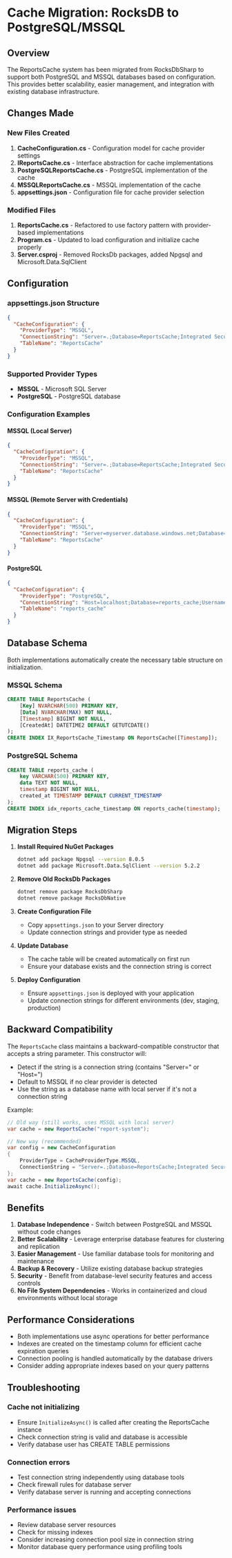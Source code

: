 # Cache Migration: RocksDB to PostgreSQL/MSSQL

## Overview

The ReportsCache system has been migrated from RocksDbSharp to support both PostgreSQL and MSSQL databases based on configuration. This provides better scalability, easier management, and integration with existing database infrastructure.

## Changes Made

### New Files Created

1. **CacheConfiguration.cs** - Configuration model for cache provider settings
2. **IReportsCache.cs** - Interface abstraction for cache implementations
3. **PostgreSQLReportsCache.cs** - PostgreSQL implementation of the cache
4. **MSSQLReportsCache.cs** - MSSQL implementation of the cache
5. **appsettings.json** - Configuration file for cache provider selection

### Modified Files

1. **ReportsCache.cs** - Refactored to use factory pattern with provider-based implementations
2. **Program.cs** - Updated to load configuration and initialize cache properly
3. **Server.csproj** - Removed RocksDb packages, added Npgsql and Microsoft.Data.SqlClient

## Configuration

### appsettings.json Structure

```json
{
  "CacheConfiguration": {
    "ProviderType": "MSSQL",
    "ConnectionString": "Server=.;Database=ReportsCache;Integrated Security=true",
    "TableName": "ReportsCache"
  }
}
```

### Supported Provider Types

- **MSSQL** - Microsoft SQL Server
- **PostgreSQL** - PostgreSQL database

### Configuration Examples

#### MSSQL (Local Server)
```json
{
  "CacheConfiguration": {
    "ProviderType": "MSSQL",
    "ConnectionString": "Server=.;Database=ReportsCache;Integrated Security=true",
    "TableName": "ReportsCache"
  }
}
```

#### MSSQL (Remote Server with Credentials)
```json
{
  "CacheConfiguration": {
    "ProviderType": "MSSQL",
    "ConnectionString": "Server=myserver.database.windows.net;Database=ReportsCache;User Id=myuser;Password=mypassword;",
    "TableName": "ReportsCache"
  }
}
```

#### PostgreSQL
```json
{
  "CacheConfiguration": {
    "ProviderType": "PostgreSQL",
    "ConnectionString": "Host=localhost;Database=reports_cache;Username=postgres;Password=yourpassword",
    "TableName": "reports_cache"
  }
}
```

## Database Schema

Both implementations automatically create the necessary table structure on initialization.

### MSSQL Schema
```sql
CREATE TABLE ReportsCache (
    [Key] NVARCHAR(500) PRIMARY KEY,
    [Data] NVARCHAR(MAX) NOT NULL,
    [Timestamp] BIGINT NOT NULL,
    [CreatedAt] DATETIME2 DEFAULT GETUTCDATE()
);
CREATE INDEX IX_ReportsCache_Timestamp ON ReportsCache([Timestamp]);
```

### PostgreSQL Schema
```sql
CREATE TABLE reports_cache (
    key VARCHAR(500) PRIMARY KEY,
    data TEXT NOT NULL,
    timestamp BIGINT NOT NULL,
    created_at TIMESTAMP DEFAULT CURRENT_TIMESTAMP
);
CREATE INDEX idx_reports_cache_timestamp ON reports_cache(timestamp);
```

## Migration Steps

1. **Install Required NuGet Packages**
   ```bash
   dotnet add package Npgsql --version 8.0.5
   dotnet add package Microsoft.Data.SqlClient --version 5.2.2
   ```

2. **Remove Old RocksDb Packages**
   ```bash
   dotnet remove package RocksDbSharp
   dotnet remove package RocksDbNative
   ```

3. **Create Configuration File**
   - Copy `appsettings.json` to your Server directory
   - Update connection strings and provider type as needed

4. **Update Database**
   - The cache table will be created automatically on first run
   - Ensure your database exists and the connection string is correct

5. **Deploy Configuration**
   - Ensure `appsettings.json` is deployed with your application
   - Update connection strings for different environments (dev, staging, production)

## Backward Compatibility

The `ReportsCache` class maintains a backward-compatible constructor that accepts a string parameter. This constructor will:
- Detect if the string is a connection string (contains "Server=" or "Host=")
- Default to MSSQL if no clear provider is detected
- Use the string as a database name with local server if it's not a connection string

Example:
```csharp
// Old way (still works, uses MSSQL with local server)
var cache = new ReportsCache("report-system");

// New way (recommended)
var config = new CacheConfiguration
{
    ProviderType = CacheProviderType.MSSQL,
    ConnectionString = "Server=.;Database=ReportsCache;Integrated Security=true"
};
var cache = new ReportsCache(config);
await cache.InitializeAsync();
```

## Benefits

1. **Database Independence** - Switch between PostgreSQL and MSSQL without code changes
2. **Better Scalability** - Leverage enterprise database features for clustering and replication
3. **Easier Management** - Use familiar database tools for monitoring and maintenance
4. **Backup & Recovery** - Utilize existing database backup strategies
5. **Security** - Benefit from database-level security features and access controls
6. **No File System Dependencies** - Works in containerized and cloud environments without local storage

## Performance Considerations

- Both implementations use async operations for better performance
- Indexes are created on the timestamp column for efficient cache expiration queries
- Connection pooling is handled automatically by the database drivers
- Consider adding appropriate indexes based on your query patterns

## Troubleshooting

### Cache not initializing
- Ensure `InitializeAsync()` is called after creating the ReportsCache instance
- Check connection string is valid and database is accessible
- Verify database user has CREATE TABLE permissions

### Connection errors
- Test connection string independently using database tools
- Check firewall rules for database server
- Verify database server is running and accepting connections

### Performance issues
- Review database server resources
- Check for missing indexes
- Consider increasing connection pool size in connection string
- Monitor database query performance using profiling tools
